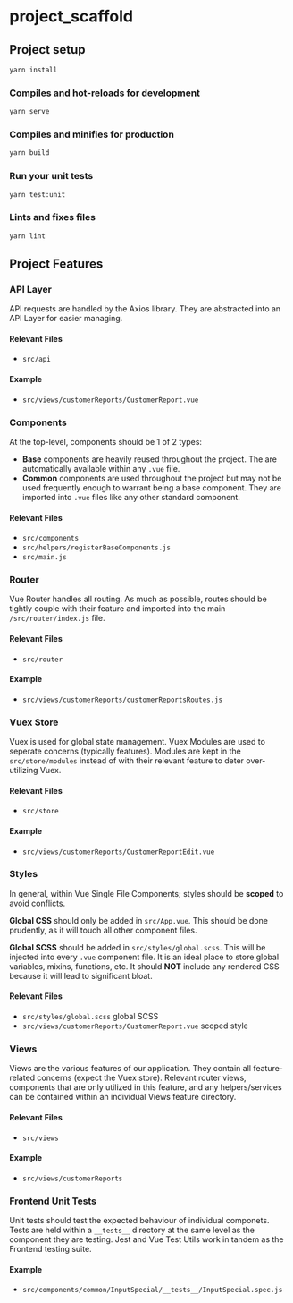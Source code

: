 # project_scaffold

## Project setup

```bash
yarn install
```

### Compiles and hot-reloads for development

```bash
yarn serve
```

### Compiles and minifies for production

```bash
yarn build
```

### Run your unit tests

```bash
yarn test:unit
```

### Lints and fixes files

```bash
yarn lint
```

## Project Features

### API Layer

API requests are handled by the Axios library. They are abstracted into an API Layer for easier managing.

#### Relevant Files

- `src/api`

#### Example

- `src/views/customerReports/CustomerReport.vue`

### Components

At the top-level, components should be 1 of 2 types:

- **Base** components are heavily reused throughout the project. The are automatically available within any `.vue` file.
- **Common** components are used throughout the project but may not be used frequently enough to warrant being a base component. They are imported into `.vue` files like any other standard component.  

#### Relevant Files

- `src/components`
- `src/helpers/registerBaseComponents.js`
- `src/main.js`

### Router

Vue Router handles all routing.  As much as possible, routes should be tightly couple with their feature and imported into the main `/src/router/index.js` file. 

#### Relevant Files

- `src/router`

#### Example

- `src/views/customerReports/customerReportsRoutes.js`

### Vuex Store

Vuex is used for global state management.  Vuex Modules are used to seperate concerns (typically features). Modules are kept in the `src/store/modules` instead of with their relevant feature to deter over-utilizing Vuex. 

#### Relevant Files 

- `src/store`

#### Example

- `src/views/customerReports/CustomerReportEdit.vue`

### Styles

In general, within Vue Single File Components; styles should be **scoped** to avoid conflicts.  

**Global CSS** should only be added in `src/App.vue`. This should be done prudently, as it will touch all other component files.

**Global SCSS** should be added in `src/styles/global.scss`.  This will be injected into every `.vue` component file. It is an ideal place to store global variables, mixins, functions, etc.  It should **NOT** include any rendered CSS because it will lead to significant bloat. 

#### Relevant Files

- `src/styles/global.scss` global SCSS
- `src/views/customerReports/CustomerReport.vue` scoped style

### Views

Views are the various features of our application.  They contain all feature-related concerns (expect the Vuex store).  Relevant router views, components that are only utilized in this feature, and any helpers/services can be contained within an individual Views feature directory.

#### Relevant Files

- `src/views`

#### Example

- `src/views/customerReports`

### Frontend Unit Tests

Unit tests should test the expected behaviour of individual componets.  Tests are held within a `__tests__` directory at the same level as the component they are testing.  Jest and Vue Test Utils work in tandem as the Frontend testing suite.

#### Example

- `src/components/common/InputSpecial/__tests__/InputSpecial.spec.js`
